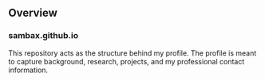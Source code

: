 ## Overview
### sambax.github.io
This repository acts as the structure behind my profile. The profile is meant to capture background, research, projects, and my professional contact information.
